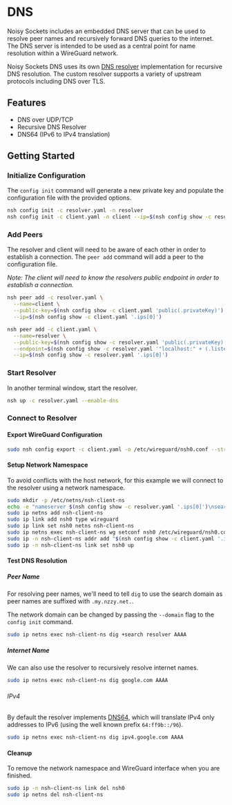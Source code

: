 # DNS

Noisy Sockets includes an embedded DNS server that can be used to resolve peer
names and recursively forward DNS queries to the internet. The DNS server is
intended to be used as a central point for name resolution within a WireGuard
network.

Noisy Sockets DNS uses its own [DNS resolver](https://github.com/noisysockets/resolver) 
implementation for recursive DNS resolution. The custom resolver supports a 
variety of upstream protocols including DNS over TLS.

## Features

* DNS over UDP/TCP
* Recursive DNS Resolver
* DNS64 (IPv6 to IPv4 translation)

## Getting Started

### Initialize Configuration

The `config init` command will generate a new private key and populate the
configuration file with the provided options.

```sh
nsh config init -c resolver.yaml -n resolver
nsh config init -c client.yaml -n client --ip=$(nsh config show -c resolver.yaml 'next(.ips[0])')
```

### Add Peers

The resolver and client will need to be aware of each other in order to establish
a connection. The `peer add` command will add a peer to the configuration file.

*Note: The client will need to know the resolvers public endpoint in order to
establish a connection.*

```sh
nsh peer add -c resolver.yaml \
  --name=client \
  --public-key=$(nsh config show -c client.yaml 'public(.privateKey)') \
  --ip=$(nsh config show -c client.yaml '.ips[0]')

nsh peer add -c client.yaml \
  --name=resolver \
  --public-key=$(nsh config show -c resolver.yaml 'public(.privateKey)') \
  --endpoint=$(nsh config show -c resolver.yaml '"localhost:" + (.listenPort|tostring)') \
  --ip=$(nsh config show -c resolver.yaml '.ips[0]')
```

### Start Resolver

In another terminal window, start the resolver.

```sh
nsh up -c resolver.yaml --enable-dns
```

### Connect to Resolver

#### Export WireGuard Configuration

```sh
sudo nsh config export -c client.yaml -o /etc/wireguard/nsh0.conf --stripped
```

#### Setup Network Namespace

To avoid conflicts with the host network, for this example we will connect to
the resolver using a network namespace.

```sh
sudo mkdir -p /etc/netns/nsh-client-ns
echo -e "nameserver $(nsh config show -c resolver.yaml '.ips[0]')\nsearch my.nzzy.net.\n" | sudo tee /etc/netns/nsh-client-ns/resolv.conf > /dev/null
sudo ip netns add nsh-client-ns
sudo ip link add nsh0 type wireguard
sudo ip link set nsh0 netns nsh-client-ns
sudo ip netns exec nsh-client-ns wg setconf nsh0 /etc/wireguard/nsh0.conf
sudo ip -n nsh-client-ns addr add "$(nsh config show -c client.yaml '.ips[0]')/64" dev nsh0
sudo ip -n nsh-client-ns link set nsh0 up
```

#### Test DNS Resolution

##### Peer Name

For resolving peer names, we'll need to tell `dig` to use the search domain as 
peer names are suffixed with `.my.nzzy.net.`.

The network domain can be changed by passing the `--domain` flag to the 
`config init` command.

```sh
sudo ip netns exec nsh-client-ns dig +search resolver AAAA
```

##### Internet Name

We can also use the resolver to recursively resolve internet names.

```sh
sudo ip netns exec nsh-client-ns dig google.com AAAA
```

###### IPv4

By default the resolver implements [DNS64](https://tools.ietf.org/html/rfc6147),
which will translate IPv4 only addresses to IPv6 (using the well known prefix 
`64:ff9b::/96`).

```sh
sudo ip netns exec nsh-client-ns dig ipv4.google.com AAAA
```

#### Cleanup

To remove the network namespace and WireGuard interface when you are finished.

```sh
sudo ip -n nsh-client-ns link del nsh0
sudo ip netns del nsh-client-ns
```